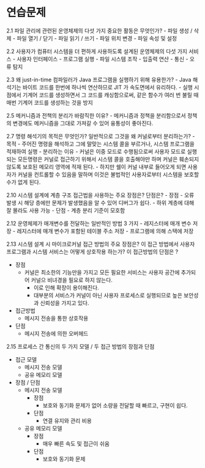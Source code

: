 # 연습문제
2.1 파일 관리에 관련된 운영체제의 다섯 가지 중요한 활동은 무엇인가?
	- 파일 생성 / 삭제
	- 파일 열기 / 닫기
	- 파일 읽기 / 쓰기
	- 파일 위치 변경
	- 파일 속성 및 설정

2.2 사용자가 컴퓨터 시스템을 더 편하게 사용하도록 설계된 운영체제의 다섯 가지 서비스
	- 사용자 인터페이스
	- 프로그램 실행
	- 파일 시스템 조작
	- 입출력 연산
	- 통신
	- 오류 탐지

2.3 왜 just-in-time 컴파일러가 Java 프로그램을 실행하기 위해 유용한가?
	- Java 해석기는 바이트 코드를 한번에 하나씩 연산하므로 JIT 가 속도면에서 유리하다. 
	- 실행 시점에서 기계어 코드를 생성하면서 그 코드를 캐싱함으로써, 
	같은 함수가 여러 번 불릴 때 매번 기계어 코드를 생성하는 것을 방지

2.5 메커니즘과 전책의 분리가 바람직한 이유?
	- 메커니즘과 정책을 분리함으로서 정책의 변경에도 메커니즘을 그대로 가져갈 수 있어 융통성이 좋아진다.

2.7 명령 해석기의 목적은 무엇인가? 일반적으로 그것을 왜 커널로부터 분리하는가?
	- 목적
		- 주어진 명령을 해석하고 그에 말맞는 시스템 콜을 부르거나, 시스템 프로그램을 적재하여 실행
	- 분리하는 이유
		- 커널은 이중 모드로 수행됨으로써 사용자 모드로 실행되는 모든명령은 
		커널로 접근하기 위해서 시스템 콜을 호출해야만 하며 커널은 훼손되지 않도록 보호된 메모리 영역에 적재 된다. 
		- 하지만 쉘이 커널 내부로 들어오게 되면 사용자가 커널을 컨트롤할 수 있음을 말하며 
		이것은 불법적인 사용자로부터 시스템을 보호할 수가 없게 된다. 

2.10 시스템 설계에 계층 구조 접근법을 사용하는 주요 장점은? 단점은?
	- 장점
		- 오류 발생 시 해당 층에만 문제가 발생했음을 알 수 있어 디버그가 쉽다.
		- 하위 계층에 대해 잘 몰라도 사용 가능
	- 단점
		- 계층 분리 기준이 모호함

2.12 운영체제가 매개변수를 전달하는 일반적인 방법 3 가지
	- 레지스터에 매개 변수 저장
	- 레지스터에 매개 변수가 포함된 테이블 주소 저장
	- 프로그램에 의해 스택에 저장

2.13 시스템 설계 시 마이크로커널 접근 방법의 주요 장점은? 
이 접근 방법에서 사용자 프로그램과 시스템 서비스는 어떻게 상호작용 하는가?
이 접근방법의 단점은 ?
- 장점
	- 커널은 최소한의 기능만을 가지고 모든 필요한 서비스는 사용자 공간에 추가되어 
	커널으 비녀경을 필요로 하지 않는다.
		- 이로 인해 확장이 용이해진다.
		- 대부분의 서비스가 커널이 아닌 사용자 프로세스로 실행되므로 높은 보안성과 신뢰성을 가지고 있다.
- 접근방법
	- 메시지 전송을 통한 상호작용
- 단점
	- 메시지 전송에 의한 오버헤드

2.15 프로세스 간 통신의 두 가지 모델 / 두 접근 방법의 장점과 단점
- 접근 모델
	- 메시지 전송 모델
	- 공유 메모리 모델
- 장점 / 단점
	- 메시지 전송 모델
		- 장점
			- 보호와 동기화 문제가 없어 소량을 전달할 때 빠르고, 구현이 쉽다.
		- 단점
			- 연결 유지와 관리 비용
	- 공유 메모리 모델
		- 장점
			- 매우 빠른 속도 및 접근이 쉬움
		- 단점
			- 보호와 동기화 문제

	
